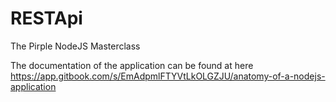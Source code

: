 # RESTApi
The Pirple NodeJS Masterclass

The documentation of the application can be found at here
https://app.gitbook.com/s/EmAdpmlFTYVtLkOLGZJU/anatomy-of-a-nodejs-application